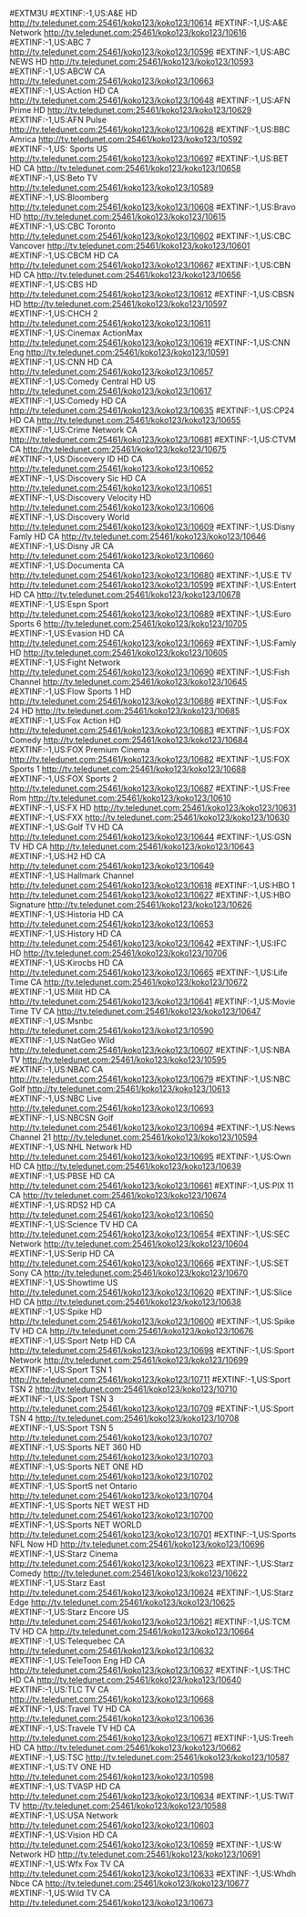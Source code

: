 #EXTM3U
#EXTINF:-1,US:A&E HD
http://tv.teledunet.com:25461/koko123/koko123/10614
#EXTINF:-1,US:A&E Network
http://tv.teledunet.com:25461/koko123/koko123/10616
#EXTINF:-1,US:ABC 7
http://tv.teledunet.com:25461/koko123/koko123/10596
#EXTINF:-1,US:ABC NEWS HD
http://tv.teledunet.com:25461/koko123/koko123/10593
#EXTINF:-1,US:ABCW CA
http://tv.teledunet.com:25461/koko123/koko123/10663
#EXTINF:-1,US:Action HD CA
http://tv.teledunet.com:25461/koko123/koko123/10648
#EXTINF:-1,US:AFN Prime HD
http://tv.teledunet.com:25461/koko123/koko123/10629
#EXTINF:-1,US:AFN Pulse
http://tv.teledunet.com:25461/koko123/koko123/10628
#EXTINF:-1,US:BBC Amrica
http://tv.teledunet.com:25461/koko123/koko123/10592
#EXTINF:-1,US: Sports US
http://tv.teledunet.com:25461/koko123/koko123/10697
#EXTINF:-1,US:BET HD CA
http://tv.teledunet.com:25461/koko123/koko123/10658
#EXTINF:-1,US:Beto TV
http://tv.teledunet.com:25461/koko123/koko123/10589
#EXTINF:-1,US:Bloomberg
http://tv.teledunet.com:25461/koko123/koko123/10608
#EXTINF:-1,US:Bravo HD
http://tv.teledunet.com:25461/koko123/koko123/10615
#EXTINF:-1,US:CBC Toronto
http://tv.teledunet.com:25461/koko123/koko123/10602
#EXTINF:-1,US:CBC Vancover
http://tv.teledunet.com:25461/koko123/koko123/10601
#EXTINF:-1,US:CBCM HD CA
http://tv.teledunet.com:25461/koko123/koko123/10667
#EXTINF:-1,US:CBN HD CA
http://tv.teledunet.com:25461/koko123/koko123/10656
#EXTINF:-1,US:CBS HD
http://tv.teledunet.com:25461/koko123/koko123/10612
#EXTINF:-1,US:CBSN HD
http://tv.teledunet.com:25461/koko123/koko123/10597
#EXTINF:-1,US:CHCH 2
http://tv.teledunet.com:25461/koko123/koko123/10611
#EXTINF:-1,US:Cinemax ActionMax
http://tv.teledunet.com:25461/koko123/koko123/10619
#EXTINF:-1,US:CNN Eng
http://tv.teledunet.com:25461/koko123/koko123/10591
#EXTINF:-1,US:CNN HD CA
http://tv.teledunet.com:25461/koko123/koko123/10657
#EXTINF:-1,US:Comedy Central HD US
http://tv.teledunet.com:25461/koko123/koko123/10617
#EXTINF:-1,US:Comedy HD CA
http://tv.teledunet.com:25461/koko123/koko123/10635
#EXTINF:-1,US:CP24 HD CA
http://tv.teledunet.com:25461/koko123/koko123/10655
#EXTINF:-1,US:Crime Network CA
http://tv.teledunet.com:25461/koko123/koko123/10681
#EXTINF:-1,US:CTVM CA
http://tv.teledunet.com:25461/koko123/koko123/10675
#EXTINF:-1,US:Discovery ID HD CA
http://tv.teledunet.com:25461/koko123/koko123/10652
#EXTINF:-1,US:Discovery Sic HD CA
http://tv.teledunet.com:25461/koko123/koko123/10651
#EXTINF:-1,US:Discovery Velocity HD
http://tv.teledunet.com:25461/koko123/koko123/10606
#EXTINF:-1,US:Discovery World
http://tv.teledunet.com:25461/koko123/koko123/10609
#EXTINF:-1,US:Disny Famly HD CA
http://tv.teledunet.com:25461/koko123/koko123/10646
#EXTINF:-1,US:Disny JR CA
http://tv.teledunet.com:25461/koko123/koko123/10660
#EXTINF:-1,US:Documenta CA
http://tv.teledunet.com:25461/koko123/koko123/10680
#EXTINF:-1,US:E TV
http://tv.teledunet.com:25461/koko123/koko123/10599
#EXTINF:-1,US:Entert HD CA
http://tv.teledunet.com:25461/koko123/koko123/10678
#EXTINF:-1,US:Espn Sport
http://tv.teledunet.com:25461/koko123/koko123/10689
#EXTINF:-1,US:Euro Sports 6
http://tv.teledunet.com:25461/koko123/koko123/10705
#EXTINF:-1,US:Evasion HD CA
http://tv.teledunet.com:25461/koko123/koko123/10669
#EXTINF:-1,US:Famly HD
http://tv.teledunet.com:25461/koko123/koko123/10605
#EXTINF:-1,US:Fight Network
http://tv.teledunet.com:25461/koko123/koko123/10690
#EXTINF:-1,US:Fish Channel
http://tv.teledunet.com:25461/koko123/koko123/10645
#EXTINF:-1,US:Flow Sports 1 HD
http://tv.teledunet.com:25461/koko123/koko123/10686
#EXTINF:-1,US:Fox 24 HD
http://tv.teledunet.com:25461/koko123/koko123/10685
#EXTINF:-1,US:Fox Action HD
http://tv.teledunet.com:25461/koko123/koko123/10683
#EXTINF:-1,US:FOX Comedy
http://tv.teledunet.com:25461/koko123/koko123/10684
#EXTINF:-1,US:FOX Premium Cinema
http://tv.teledunet.com:25461/koko123/koko123/10682
#EXTINF:-1,US:FOX Sports 1
http://tv.teledunet.com:25461/koko123/koko123/10688
#EXTINF:-1,US:FOX Sports 2
http://tv.teledunet.com:25461/koko123/koko123/10687
#EXTINF:-1,US:Free Rom
http://tv.teledunet.com:25461/koko123/koko123/10610
#EXTINF:-1,US:FX HD
http://tv.teledunet.com:25461/koko123/koko123/10631
#EXTINF:-1,US:FXX
http://tv.teledunet.com:25461/koko123/koko123/10630
#EXTINF:-1,US:Golf TV HD CA
http://tv.teledunet.com:25461/koko123/koko123/10644
#EXTINF:-1,US:GSN TV HD CA
http://tv.teledunet.com:25461/koko123/koko123/10643
#EXTINF:-1,US:H2 HD CA
http://tv.teledunet.com:25461/koko123/koko123/10649
#EXTINF:-1,US:Hallmark Channel
http://tv.teledunet.com:25461/koko123/koko123/10618
#EXTINF:-1,US:HBO 1
http://tv.teledunet.com:25461/koko123/koko123/10627
#EXTINF:-1,US:HBO Signature
http://tv.teledunet.com:25461/koko123/koko123/10626
#EXTINF:-1,US:Historia HD CA
http://tv.teledunet.com:25461/koko123/koko123/10653
#EXTINF:-1,US:History HD CA
http://tv.teledunet.com:25461/koko123/koko123/10642
#EXTINF:-1,US:IFC HD
http://tv.teledunet.com:25461/koko123/koko123/10706
#EXTINF:-1,US:Kirocbs HD CA
http://tv.teledunet.com:25461/koko123/koko123/10665
#EXTINF:-1,US:Life Time CA
http://tv.teledunet.com:25461/koko123/koko123/10672
#EXTINF:-1,US:Milit HD CA
http://tv.teledunet.com:25461/koko123/koko123/10641
#EXTINF:-1,US:Movie Time TV CA
http://tv.teledunet.com:25461/koko123/koko123/10647
#EXTINF:-1,US:Msnbc
http://tv.teledunet.com:25461/koko123/koko123/10590
#EXTINF:-1,US:NatGeo Wild
http://tv.teledunet.com:25461/koko123/koko123/10607
#EXTINF:-1,US:NBA TV
http://tv.teledunet.com:25461/koko123/koko123/10595
#EXTINF:-1,US:NBAC CA
http://tv.teledunet.com:25461/koko123/koko123/10679
#EXTINF:-1,US:NBC Golf
http://tv.teledunet.com:25461/koko123/koko123/10613
#EXTINF:-1,US:NBC Live
http://tv.teledunet.com:25461/koko123/koko123/10693
#EXTINF:-1,US:NBCSN Golf
http://tv.teledunet.com:25461/koko123/koko123/10694
#EXTINF:-1,US:News Channel 21
http://tv.teledunet.com:25461/koko123/koko123/10594
#EXTINF:-1,US:NHL Network HD
http://tv.teledunet.com:25461/koko123/koko123/10695
#EXTINF:-1,US:Own HD CA
http://tv.teledunet.com:25461/koko123/koko123/10639
#EXTINF:-1,US:PBSE HD CA
http://tv.teledunet.com:25461/koko123/koko123/10661
#EXTINF:-1,US:PIX 11 CA
http://tv.teledunet.com:25461/koko123/koko123/10674
#EXTINF:-1,US:RDS2 HD CA
http://tv.teledunet.com:25461/koko123/koko123/10650
#EXTINF:-1,US:Science TV HD CA
http://tv.teledunet.com:25461/koko123/koko123/10654
#EXTINF:-1,US:SEC Network
http://tv.teledunet.com:25461/koko123/koko123/10604
#EXTINF:-1,US:Serip HD CA
http://tv.teledunet.com:25461/koko123/koko123/10666
#EXTINF:-1,US:SET Sony CA
http://tv.teledunet.com:25461/koko123/koko123/10670
#EXTINF:-1,US:Showtime US
http://tv.teledunet.com:25461/koko123/koko123/10620
#EXTINF:-1,US:Slice HD CA
http://tv.teledunet.com:25461/koko123/koko123/10638
#EXTINF:-1,US:Spike HD
http://tv.teledunet.com:25461/koko123/koko123/10600
#EXTINF:-1,US:Spike TV HD CA
http://tv.teledunet.com:25461/koko123/koko123/10676
#EXTINF:-1,US:Sport Netp HD CA
http://tv.teledunet.com:25461/koko123/koko123/10698
#EXTINF:-1,US:Sport Network
http://tv.teledunet.com:25461/koko123/koko123/10699
#EXTINF:-1,US:Sport TSN 1
http://tv.teledunet.com:25461/koko123/koko123/10711
#EXTINF:-1,US:Sport TSN 2
http://tv.teledunet.com:25461/koko123/koko123/10710
#EXTINF:-1,US:Sport TSN 3
http://tv.teledunet.com:25461/koko123/koko123/10709
#EXTINF:-1,US:Sport TSN 4
http://tv.teledunet.com:25461/koko123/koko123/10708
#EXTINF:-1,US:Sport TSN 5
http://tv.teledunet.com:25461/koko123/koko123/10707
#EXTINF:-1,US:Sports NET 360 HD
http://tv.teledunet.com:25461/koko123/koko123/10703
#EXTINF:-1,US:Sports NET ONE HD
http://tv.teledunet.com:25461/koko123/koko123/10702
#EXTINF:-1,US:SportS net Ontario
http://tv.teledunet.com:25461/koko123/koko123/10704
#EXTINF:-1,US:Sports NET WEST HD
http://tv.teledunet.com:25461/koko123/koko123/10700
#EXTINF:-1,US:Sports NET WORLD
http://tv.teledunet.com:25461/koko123/koko123/10701
#EXTINF:-1,US:Sports NFL Now HD
http://tv.teledunet.com:25461/koko123/koko123/10696
#EXTINF:-1,US:Starz Cinema
http://tv.teledunet.com:25461/koko123/koko123/10623
#EXTINF:-1,US:Starz Comedy
http://tv.teledunet.com:25461/koko123/koko123/10622
#EXTINF:-1,US:Starz East
http://tv.teledunet.com:25461/koko123/koko123/10624
#EXTINF:-1,US:Starz Edge
http://tv.teledunet.com:25461/koko123/koko123/10625
#EXTINF:-1,US:Starz Encore US
http://tv.teledunet.com:25461/koko123/koko123/10621
#EXTINF:-1,US:TCM TV HD CA
http://tv.teledunet.com:25461/koko123/koko123/10664
#EXTINF:-1,US:Telequebec CA
http://tv.teledunet.com:25461/koko123/koko123/10632
#EXTINF:-1,US:TeleToon Eng HD CA
http://tv.teledunet.com:25461/koko123/koko123/10637
#EXTINF:-1,US:THC HD CA
http://tv.teledunet.com:25461/koko123/koko123/10640
#EXTINF:-1,US:TLC TV CA
http://tv.teledunet.com:25461/koko123/koko123/10668
#EXTINF:-1,US:Travel TV HD CA
http://tv.teledunet.com:25461/koko123/koko123/10636
#EXTINF:-1,US:Travele TV HD CA
http://tv.teledunet.com:25461/koko123/koko123/10671
#EXTINF:-1,US:Treeh HD CA
http://tv.teledunet.com:25461/koko123/koko123/10662
#EXTINF:-1,US:TSC
http://tv.teledunet.com:25461/koko123/koko123/10587
#EXTINF:-1,US:TV ONE HD
http://tv.teledunet.com:25461/koko123/koko123/10598
#EXTINF:-1,US:TVASP HD CA
http://tv.teledunet.com:25461/koko123/koko123/10634
#EXTINF:-1,US:TWiT TV
http://tv.teledunet.com:25461/koko123/koko123/10588
#EXTINF:-1,US:USA Network
http://tv.teledunet.com:25461/koko123/koko123/10603
#EXTINF:-1,US:Vision HD CA
http://tv.teledunet.com:25461/koko123/koko123/10659
#EXTINF:-1,US:W Network HD
http://tv.teledunet.com:25461/koko123/koko123/10691
#EXTINF:-1,US:Wfx Fox TV CA
http://tv.teledunet.com:25461/koko123/koko123/10633
#EXTINF:-1,US:Whdh Nbce CA
http://tv.teledunet.com:25461/koko123/koko123/10677
#EXTINF:-1,US:Wild TV CA
http://tv.teledunet.com:25461/koko123/koko123/10673

